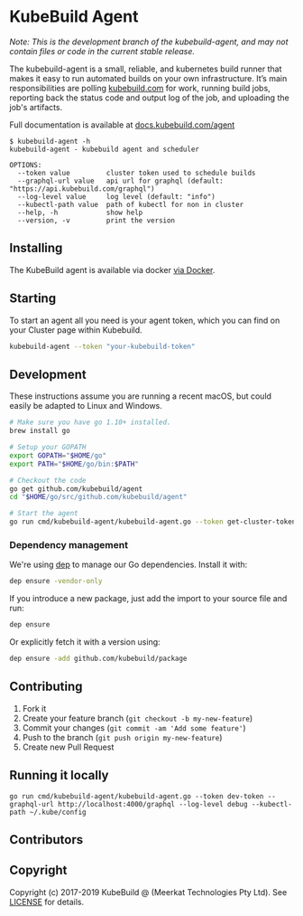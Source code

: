 # KubeBuild Agent 

_Note: This is the development branch of the kubebuild-agent, and may not contain files or code in the current stable release._

The kubebuild-agent is a small, reliable, and kubernetes build runner that makes it easy to run automated builds on your own infrastructure. It’s main responsibilities are polling [kubebuild.com](https://www.kubebuild.com/) for work, running build jobs, reporting back the status code and output log of the job, and uploading the job's artifacts.

Full documentation is available at [docs.kubebuild.com/agent](https://docs.kubebuild.com/agent)

```
$ kubebuild-agent -h
kubebuild-agent - kubebuild agent and scheduler

OPTIONS:
  --token value         cluster token used to schedule builds
  --graphql-url value   api url for graphql (default: "https://api.kubebuild.com/graphql")
  --log-level value     log level (default: "info")
  --kubectl-path value  path of kubectl for non in cluster
  --help, -h            show help
  --version, -v         print the version
```

## Installing

The KubeBuild agent is available via docker [via Docker](https://hub.docker.com/r/kubebuild/agent).

## Starting

To start an agent all you need is your agent token, which you can find on your Cluster page within Kubebuild.

```bash
kubebuild-agent --token "your-kubebuild-token"
```

## Development

These instructions assume you are running a recent macOS, but could easily be adapted to Linux and Windows.

```bash
# Make sure you have go 1.10+ installed.
brew install go

# Setup your GOPATH
export GOPATH="$HOME/go"
export PATH="$HOME/go/bin:$PATH"

# Checkout the code
go get github.com/kubebuild/agent
cd "$HOME/go/src/github.com/kubebuild/agent"

# Start the agent
go run cmd/kubebuild-agent/kubebuild-agent.go --token get-cluster-token --log-level debug --kubectl-path ~/.kube/config
```

### Dependency management

We're using [dep](https://github.com/golang/dep) to manage our Go dependencies. Install it with:

```bash
dep ensure -vendor-only
```

If you introduce a new package, just add the import to your source file and run:

```bash
dep ensure
```

Or explicitly fetch it with a version using:

```bash
dep ensure -add github.com/kubebuild/package
```

## Contributing

1. Fork it
1. Create your feature branch (`git checkout -b my-new-feature`)
1. Commit your changes (`git commit -am 'Add some feature'`)
1. Push to the branch (`git push origin my-new-feature`)
1. Create new Pull Request

## Running it locally

```go run cmd/kubebuild-agent/kubebuild-agent.go --token dev-token --graphql-url http://localhost:4000/graphql --log-level debug --kubectl-path ~/.kube/config```

## Contributors

## Copyright

Copyright (c) 2017-2019 KubeBuild @ (Meerkat Technologies Pty Ltd). See [LICENSE](./LICENSE) for details.